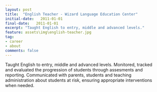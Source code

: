 ```yaml
---
layout: post
title:  "English Teacher - Wizard Language Education Center"
initial-date:   2011-01-01
final-date:   2011-01-01
excerpt: "Taught English to entry, middle and advanced levels."
feature: assets\img\english-teacher.jpg
tag:
- career
- about
comments: false
---
```


Taught English to entry, middle and advanced levels. Monitored, tracked and evaluated the progression of students through assesments and reporting.
Communicated with parents, students and teaching administration about students at risk, ensuring appropriate interventions when needed.